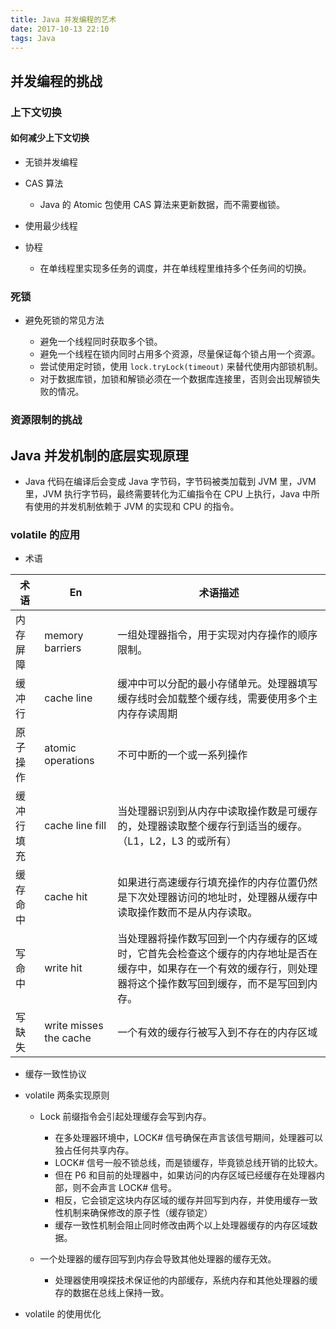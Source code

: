 ```yaml
---
title: Java 并发编程的艺术
date: 2017-10-13 22:10
tags: Java
---
```


## 并发编程的挑战

### 上下文切换

#### 如何减少上下文切换

+ 无锁并发编程
+ CAS 算法

    + Java 的 Atomic 包使用 CAS 算法来更新数据，而不需要枷锁。

+ 使用最少线程
+ 协程

    + 在单线程里实现多任务的调度，并在单线程里维持多个任务间的切换。

### 死锁

+ 避免死锁的常见方法

    + 避免一个线程同时获取多个锁。
    + 避免一个线程在锁内同时占用多个资源，尽量保证每个锁占用一个资源。
    + 尝试使用定时锁，使用 `lock.tryLock(timeout)` 来替代使用内部锁机制。
    + 对于数据库锁，加锁和解锁必须在一个数据库连接里，否则会出现解锁失败的情况。

### 资源限制的挑战

## Java 并发机制的底层实现原理

+ Java 代码在编译后会变成 Java 字节码，字节码被类加载到 JVM 里，JVM 里，JVM 执行字节码，最终需要转化为汇编指令在 CPU 上执行，Java 中所有使用的并发机制依赖于 JVM 的实现和 CPU 的指令。

### volatile 的应用

+ 术语

| 术语    | En                     | 术语描述                                     |
| ----- | ---------------------- | ---------------------------------------- |
| 内存屏障  | memory barriers        | 一组处理器指令，用于实现对内存操作的顺序限制。                  |
| 缓冲行   | cache line             | 缓冲中可以分配的最小存储单元。处理器填写缓存线时会加载整个缓存线，需要使用多个主内存存读周期 |
| 原子操作  | atomic operations      | 不可中断的一个或一系列操作                            |
| 缓冲行填充 | cache line fill        | 当处理器识别到从内存中读取操作数是可缓存的，处理器读取整个缓存行到适当的缓存。（L1，L2，L3 的或所有） |
| 缓存命中  | cache hit              | 如果进行高速缓存行填充操作的内存位置仍然是下次处理器访问的地址时，处理器从缓存中读取操作数而不是从内存读取。 |
| 写命中   | write hit              | 当处理器将操作数写回到一个内存缓存的区域时，它首先会检查这个缓存的内存地址是否在缓存中，如果存在一个有效的缓存行，则处理器将这个操作数写回到缓存，而不是写回到内存。 |
| 写缺失   | write misses the cache | 一个有效的缓存行被写入到不存在的内存区域                     |

+ 缓存一致性协议

+ volatile 两条实现原则

    + Lock 前缀指令会引起处理缓存会写到内存。

        + 在多处理器环境中，LOCK# 信号确保在声言该信号期间，处理器可以独占任何共享内存。
        + LOCK# 信号一般不锁总线，而是锁缓存，毕竟锁总线开销的比较大。
        + 但在 P6 和目前的处理器中，如果访问的内存区域已经缓存在处理器内部，则不会声言 LOCK# 信号。
        + 相反，它会锁定这块内存区域的缓存并回写到内存，并使用缓存一致性机制来确保修改的原子性（缓存锁定）
        + 缓存一致性机制会阻止同时修改由两个以上处理器缓存的内存区域数据。

    + 一个处理器的缓存回写到内存会导致其他处理器的缓存无效。

        + 处理器使用嗅探技术保证他的内部缓存，系统内存和其他处理器的缓存的数据在总线上保持一致。

+ volatile 的使用优化
